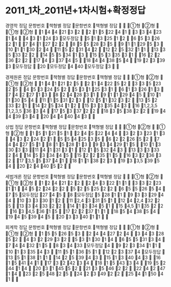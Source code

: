 # 2011_1차_2011년+1차시험+확정정답

경영학 정답문항번호책형별 정답문항번호책형별 정답①형②형①형②형144213221522413342314431243모두정답513251265326217412722855283591129531011302411523142122532111335332214553413155335311622362217433745184438541923393모두정답20모두정답440모두정답3 경제원론 정답문항번호책형별 정답문항번호책형별 정답①형②형①형②형141212521422523352325453245253125316132613742271382428319112945101130541115312312513232135233211425341215333543161,2,3,51,2,3,5363417533722183538221944393420444043 상법 정답문항번호책형별 정답문항번호책형별 정답①형②형①형②형15121512452244323231343224215542535622265274427518152813934291510133033114131311215324313333324145334451522351516323632173,553741181138231933,5395420244052 세법개론 정답문항번호책형별 정답문항번호책형별 정답①형②형①형②형12421222432211332231145224225252522655265475모두정답27458모두정답52811933294410333012112,4331511242,432251334332214133451154,5135221634,5361517223711185438541945394520334011 회계학 정답문항번호책형별 정답문항번호책형별 정답①형②형①형②형155265324427243432852432293253130146553134744321583433모두정답4923341110133543115136511223374모두정답13513811142539431513404316154141173242341815433419524414203145522135462222424714232548252423492225415041